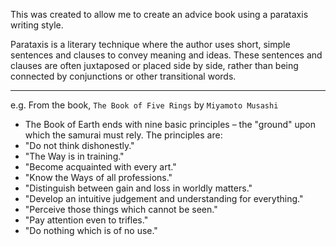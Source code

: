 This was created to allow me to create an advice book using a parataxis writing style.

Parataxis is a literary technique where the author uses short, simple sentences and clauses to convey meaning and ideas.
These sentences and clauses are often juxtaposed or placed side by side, rather than being connected by conjunctions or other transitional words.

---

e.g. From the book, `The Book of Five Rings` by `Miyamoto Musashi`
- The Book of Earth ends with nine basic principles – the "ground" upon which the samurai must rely. The principles are:
- "Do not think dishonestly."
- "The Way is in training."
- "Become acquainted with every art."
- "Know the Ways of all professions."
- "Distinguish between gain and loss in worldly matters."
- "Develop an intuitive judgement and understanding for everything."
- "Perceive those things which cannot be seen."
- "Pay attention even to trifles."
- "Do nothing which is of no use."

